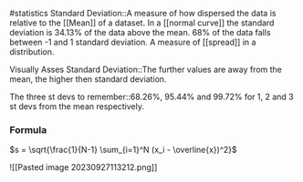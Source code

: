 #statistics 
Standard Deviation::A measure of how dispersed the data is relative to the [[Mean]] of a dataset. In a [[normal curve]] the standard deviation is 34.13% of the data above the mean. 68% of the data falls between -1 and 1 standard deviation. A measure of [[spread]] in a distribution.

Visually Asses Standard Deviation::The further values are away from the mean, the higher then standard deviation.

The three st devs to remember::68.26%, 95.44% and 99.72% for 1, 2 and 3 st devs from the mean respectively.

### Formula
$s = \sqrt{\frac{1}{N-1} \sum_{i=1}^N (x_i - \overline{x})^2}$

![[Pasted image 20230927113212.png]]